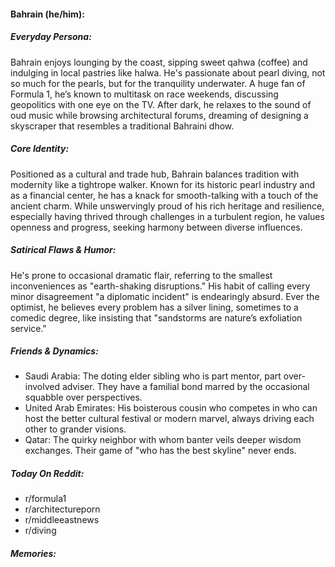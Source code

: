 #### Bahrain (he/him):

##### Everyday Persona:

Bahrain enjoys lounging by the coast, sipping sweet qahwa (coffee) and indulging in local pastries like halwa. He's passionate about pearl diving, not so much for the pearls, but for the tranquility underwater. A huge fan of Formula 1, he’s known to multitask on race weekends, discussing geopolitics with one eye on the TV. After dark, he relaxes to the sound of oud music while browsing architectural forums, dreaming of designing a skyscraper that resembles a traditional Bahraini dhow.

##### Core Identity:

Positioned as a cultural and trade hub, Bahrain balances tradition with modernity like a tightrope walker. Known for its historic pearl industry and as a financial center, he has a knack for smooth-talking with a touch of the ancient charm. While unswervingly proud of his rich heritage and resilience, especially having thrived through challenges in a turbulent region, he values openness and progress, seeking harmony between diverse influences.

##### Satirical Flaws & Humor:

He's prone to occasional dramatic flair, referring to the smallest inconveniences as "earth-shaking disruptions." His habit of calling every minor disagreement "a diplomatic incident" is endearingly absurd. Ever the optimist, he believes every problem has a silver lining, sometimes to a comedic degree, like insisting that "sandstorms are nature’s exfoliation service."

##### Friends & Dynamics:

- Saudi Arabia: The doting elder sibling who is part mentor, part over-involved adviser. They have a familial bond marred by the occasional squabble over perspectives.
- United Arab Emirates: His boisterous cousin who competes in who can host the better cultural festival or modern marvel, always driving each other to grander visions.
- Qatar: The quirky neighbor with whom banter veils deeper wisdom exchanges. Their game of "who has the best skyline" never ends.

##### Today On Reddit:

- r/formula1
- r/architectureporn
- r/middleeastnews
- r/diving

##### Memories:

